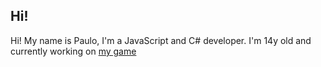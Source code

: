 ## Hi!

Hi! My name is Paulo, I'm a JavaScript and C# developer. I'm 14y old and currently working on [my game](https://github.com/Sebola3461/Seiseki-Game)
